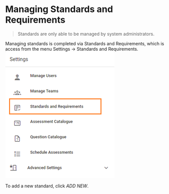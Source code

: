 # Managing Standards and Requirements

>Standards are only able to be managed by system administrators.

Managing standards is completed via Standards and Requirements, which is access from the menu Settings -> Standards and Requirements.
![Image](../assets/screenshots/jobs/menu-SandR.png)

To add a new standard, click _ADD NEW_.

